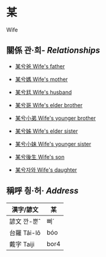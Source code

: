 # 某
Wife

## 關係 관·희- _Relationships_

- [某兮爸 Wife's father](member62.md)

- [某兮媽 Wife's mother](member63.md)

- [某兮尪 Wife's husband](member17.md)

- [某兮哥 Wife's elder brother](member64.md)

- [某兮小弟 Wife's younger brother](member66.md)

- [某兮姊 Wife's elder sister](member65.md)

- [某兮小妹 Wife's younger sister](member67.md)

- [某兮後生 Wife's son](member19.md)

- [某兮자와 Wife's daughter](member20.md)



## 稱呼 칑·허· _Address_

漢字/諺文 | 某
--- | ---
諺文 깐-뿐ˆ | 뻐ˊ
台羅 Tâi-lô | bóo
戴字 Taiji | bor4


